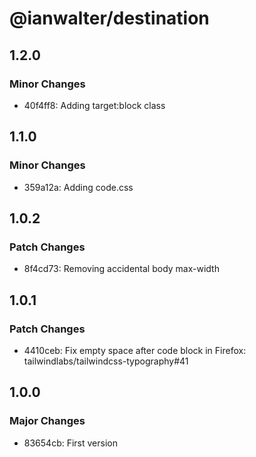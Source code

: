 # @ianwalter/destination

## 1.2.0

### Minor Changes

- 40f4ff8: Adding target:block class

## 1.1.0

### Minor Changes

- 359a12a: Adding code.css

## 1.0.2

### Patch Changes

- 8f4cd73: Removing accidental body max-width

## 1.0.1

### Patch Changes

- 4410ceb: Fix empty space after code block in Firefox: tailwindlabs/tailwindcss-typography#41

## 1.0.0

### Major Changes

- 83654cb: First version
